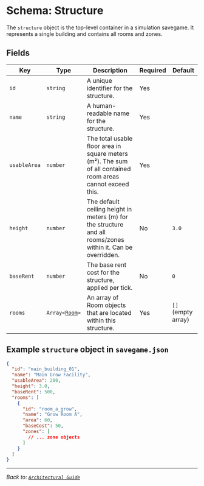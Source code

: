 # Schema: Structure

The `structure` object is the top-level container in a simulation savegame. It represents a single building and contains all rooms and zones.

## Fields

| Key           | Type                               | Description                                                                                             | Required | Default            |
|---------------|------------------------------------|---------------------------------------------------------------------------------------------------------|----------|--------------------|
| `id`          | `string`                           | A unique identifier for the structure.                                                                  | Yes      |                    |
| `name`        | `string`                           | A human-readable name for the structure.                                                                | Yes      |                    |
| `usableArea`  | `number`                           | The total usable floor area in square meters (m²). The sum of all contained room areas cannot exceed this. | Yes      |                    |
| `height`      | `number`                           | The default ceiling height in meters (m) for the structure and all rooms/zones within it. Can be overridden. | No       | `3.0`              |
| `baseRent`    | `number`                           | The base rent cost for the structure, applied per tick.                                                 | No       | `0`                |
| `rooms`       | `Array<`[`Room`](./room_schema.md)`>` | An array of Room objects that are located within this structure.                                        | Yes      | `[]` (empty array) |

## Example `structure` object in `savegame.json`

```json
{
  "id": "main_building_01",
  "name": "Main Grow Facility",
  "usableArea": 200,
  "height": 3.0,
  "baseRent": 500,
  "rooms": [
    {
      "id": "room_a_grow",
      "name": "Grow Room A",
      "area": 60,
      "baseCost": 50,
      "zones": [
        // ... zone objects
      ]
    }
  ]
}
```

---
*Back to: [`Architectural Guide`](../architectural_guide.md)*

